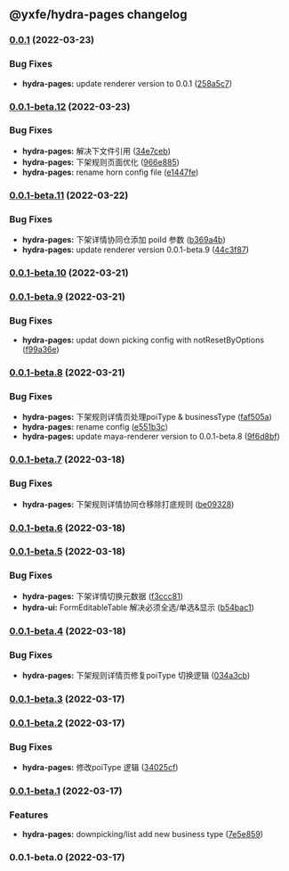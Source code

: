 ## @yxfe/hydra-pages changelog   
### [0.0.1](https://dev.sankuai.com/code/repo-detail/grocery/mall-fe-pc-maya/pr/create?source=refs%2Ftags%2F@yxfe/hydra-pages@0.0.1&target=refs%2Ftags%2F@yxfe/hydra-pages@0.0.1-beta.12&tab=diff) (2022-03-23)


### Bug Fixes

* **hydra-pages:** update renderer version to 0.0.1 ([258a5c7](https://dev.sankuai.com/code/repo-detail/grocery/mall-fe-pc-maya/commit/258a5c7793af78f405202a4172d0ff27ff2c9c90))

### [0.0.1-beta.12](https://dev.sankuai.com/code/repo-detail/grocery/mall-fe-pc-maya/pr/create?source=refs%2Ftags%2F@yxfe/hydra-pages@0.0.1-beta.12&target=refs%2Ftags%2F@yxfe/hydra-pages@0.0.1-beta.11&tab=diff) (2022-03-23)


### Bug Fixes

* **hydra-pages:** 解决下文件引用 ([34e7ceb](https://dev.sankuai.com/code/repo-detail/grocery/mall-fe-pc-maya/commit/34e7cebdcceb31e8c3e312d63a2148d4de603fa7))
* **hydra-pages:** 下架规则页面优化 ([966e885](https://dev.sankuai.com/code/repo-detail/grocery/mall-fe-pc-maya/commit/966e885c242502af542bd7284132a5ee2cdfa249))
* **hydra-pages:** rename horn config file ([e1447fe](https://dev.sankuai.com/code/repo-detail/grocery/mall-fe-pc-maya/commit/e1447fec7cacdf21eb99706efb4d57032b595c31))

### [0.0.1-beta.11](https://dev.sankuai.com/code/repo-detail/grocery/mall-fe-pc-maya/pr/create?source=refs%2Ftags%2F@yxfe/hydra-pages@0.0.1-beta.11&target=refs%2Ftags%2F@yxfe/hydra-pages@0.0.1-beta.10&tab=diff) (2022-03-22)


### Bug Fixes

* **hydra-pages:** 下架详情协同仓添加 poiId 参数 ([b369a4b](https://dev.sankuai.com/code/repo-detail/grocery/mall-fe-pc-maya/commit/b369a4be1a8469bb5a86e448f0e6ddd5edf01269))
* **hydra-pages:** update renderer version 0.0.1-beta.9 ([44c3f87](https://dev.sankuai.com/code/repo-detail/grocery/mall-fe-pc-maya/commit/44c3f874fb5bc25778e9ffeb78cb4ad745217ed3))

### [0.0.1-beta.10](https://dev.sankuai.com/code/repo-detail/grocery/mall-fe-pc-maya/pr/create?source=refs%2Ftags%2F@yxfe/hydra-pages@0.0.1-beta.10&target=refs%2Ftags%2F@yxfe/hydra-pages@0.0.1-beta.9&tab=diff) (2022-03-21)

### [0.0.1-beta.9](https://dev.sankuai.com/code/repo-detail/grocery/mall-fe-pc-maya/pr/create?source=refs%2Ftags%2F@yxfe/hydra-pages@0.0.1-beta.9&target=refs%2Ftags%2F@yxfe/hydra-pages@0.0.1-beta.8&tab=diff) (2022-03-21)


### Bug Fixes

* **hydra-pages:** updat down picking config with notResetByOptions ([f99a36e](https://dev.sankuai.com/code/repo-detail/grocery/mall-fe-pc-maya/commit/f99a36e639464294bf96f92f73a13785043787be))

### [0.0.1-beta.8](https://dev.sankuai.com/code/repo-detail/grocery/mall-fe-pc-maya/pr/create?source=refs%2Ftags%2F@yxfe/hydra-pages@0.0.1-beta.8&target=refs%2Ftags%2F@yxfe/hydra-pages@0.0.1-beta.7&tab=diff) (2022-03-21)


### Bug Fixes

* **hydra-pages:** 下架规则详情页处理poiType & businessType ([faf505a](https://dev.sankuai.com/code/repo-detail/grocery/mall-fe-pc-maya/commit/faf505a89830b4df636b941897913886fa2623fa))
* **hydra-pages:** rename config ([e551b3c](https://dev.sankuai.com/code/repo-detail/grocery/mall-fe-pc-maya/commit/e551b3cbf4a5e77b0ca621bd8b06e500df3f1ce1))
* **hydra-pages:** update maya-renderer version to 0.0.1-beta.8 ([9f6d8bf](https://dev.sankuai.com/code/repo-detail/grocery/mall-fe-pc-maya/commit/9f6d8bf31f4e5367ef37804dd7cc5a078d37cac0))

### [0.0.1-beta.7](https://dev.sankuai.com/code/repo-detail/grocery/mall-fe-pc-maya/pr/create?source=refs%2Ftags%2F@yxfe/hydra-pages@0.0.1-beta.7&target=refs%2Ftags%2F@yxfe/hydra-pages@0.0.1-beta.6&tab=diff) (2022-03-18)


### Bug Fixes

* **hydra-pages:** 下架规则详情协同仓移除打底规则 ([be09328](https://dev.sankuai.com/code/repo-detail/grocery/mall-fe-pc-maya/commit/be09328be2b9da0744356441d67205df0de9b8fd))

### [0.0.1-beta.6](https://dev.sankuai.com/code/repo-detail/grocery/mall-fe-pc-maya/pr/create?source=refs%2Ftags%2F@yxfe/hydra-pages@0.0.1-beta.6&target=refs%2Ftags%2F@yxfe/hydra-pages@0.0.1-beta.5&tab=diff) (2022-03-18)

### [0.0.1-beta.5](https://dev.sankuai.com/code/repo-detail/grocery/mall-fe-pc-maya/pr/create?source=refs%2Ftags%2F@yxfe/hydra-pages@0.0.1-beta.5&target=refs%2Ftags%2F@yxfe/hydra-pages@0.0.1-beta.4&tab=diff) (2022-03-18)


### Bug Fixes

* **hydra-pages:** 下架详情切换元数据 ([f3ccc81](https://dev.sankuai.com/code/repo-detail/grocery/mall-fe-pc-maya/commit/f3ccc819bc8c344a74a7155f612fe8358c72d205))
* **hydra-ui:** FormEditableTable 解决必须全选/单选&显示 ([b54bac1](https://dev.sankuai.com/code/repo-detail/grocery/mall-fe-pc-maya/commit/b54bac16afb6d2f17a3e7269bdaf768f7070428b))

### [0.0.1-beta.4](https://dev.sankuai.com/code/repo-detail/grocery/mall-fe-pc-maya/pr/create?source=refs%2Ftags%2F@yxfe/hydra-pages@0.0.1-beta.4&target=refs%2Ftags%2F@yxfe/hydra-pages@0.0.1-beta.3&tab=diff) (2022-03-18)


### Bug Fixes

* **hydra-pages:** 下架规则详情页修复poiType 切换逻辑 ([034a3cb](https://dev.sankuai.com/code/repo-detail/grocery/mall-fe-pc-maya/commit/034a3cb4f0996f4a3e05c902779e142cd8fd85fb))

### [0.0.1-beta.3](https://dev.sankuai.com/code/repo-detail/grocery/mall-fe-pc-maya/pr/create?source=refs%2Ftags%2F@yxfe/hydra-pages@0.0.1-beta.3&target=refs%2Ftags%2F@yxfe/hydra-pages@0.0.1-beta.2&tab=diff) (2022-03-17)

### [0.0.1-beta.2](https://dev.sankuai.com/code/repo-detail/grocery/mall-fe-pc-maya/pr/create?source=refs%2Ftags%2F@yxfe/hydra-pages@0.0.1-beta.2&target=refs%2Ftags%2F@yxfe/hydra-pages@0.0.1-beta.1&tab=diff) (2022-03-17)


### Bug Fixes

* **hydra-pages:** 修改poiType 逻辑 ([34025cf](https://dev.sankuai.com/code/repo-detail/grocery/mall-fe-pc-maya/commit/34025cfd18ba1ae8d99d6a2d1d9dc08dc309569e))

### [0.0.1-beta.1](https://dev.sankuai.com/code/repo-detail/grocery/mall-fe-pc-maya/pr/create?source=refs%2Ftags%2F@yxfe/hydra-pages@0.0.1-beta.1&target=refs%2Ftags%2F@yxfe/hydra-pages@0.0.1-beta.0&tab=diff) (2022-03-17)


### Features

* **hydra-pages:** downpicking/list add new business type ([7e5e859](https://dev.sankuai.com/code/repo-detail/grocery/mall-fe-pc-maya/commit/7e5e859b70a986898af6d4cea46b66f8bb2f02e8))

### 0.0.1-beta.0 (2022-03-17)
